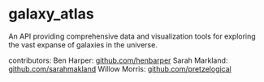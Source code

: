 # galaxy_atlas
An API providing comprehensive data and visualization tools for exploring the vast expanse of galaxies in the universe.

contributors:
Ben Harper: [github.com/henbarper](https://github.com/henbarper)
Sarah Markland: [github.com/sarahmakland](https://github.com/sarahmarkland)
Willow Morris: [github.com/pretzelogical](https://github.com/pretzelogical)